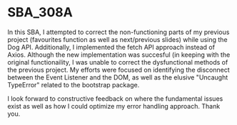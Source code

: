 # SBA_308A

In this SBA, I attempted to correct the non-functioning parts of my previous project (favourites function as well as next/previous slides) while using the Dog API. 
Additionally, I implemented the fetch API approach instead of Axios.
Although the new implementation was succesful (in keeping with the original functionaility, I was unable to correct the dysfunctional methods of the previous project.
My efforts were focused on identifying the disconnect between the Event Listener and the DOM, as well as the elusive "Uncaught TypeError" related to the bootstrap package.

I look forward to constructive feedback on where the fundamental issues exist as well as how I could optimize my error handling approach.
Thank you. 
